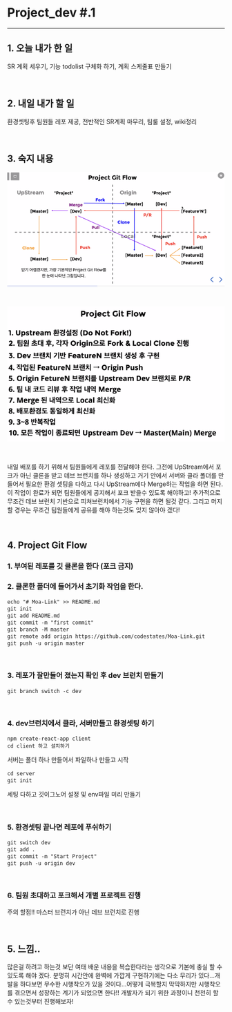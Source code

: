# Project_dev #.1

---

## 1. 오늘 내가 한 일

SR 계획 세우기, 기능 todolist 구체화 하기, 계획 스케줄표 만들기

<br />

## 2. 내일 내가 할 일

환경셋팅후 팀원들 레포 제공, 전반적인 SR계획 마무리, 팀룰 설정, wiki정리 


<br />

## 3. 숙지 내용

![](./img/git.png)

<br />

![](./img/flow.png)

<br />

내일 배포를 하기 위해서 팀원들에게 레포를 전달해야 한다. 그전에 UpStream에서 포크가 아닌 클론을 받고 데브 브런치를 하나 생성하고 거기 안에서 서버와 클라 폴더를 만들어서 필요한 환경 셋팅을 다하고 다시 UpStream에다 Merge하는 작업을 하면 된다. 이 작업이 완료가 되면 팀원들에게 공지해서 포크 받을수 있도록 해야하고! 추가적으로 무조건 데브 브런치 기반으로 피쳐브런치에서 기능 구현을 하면 될것 같다. 그리고 머지할 경우는 무조건 팀원들에게 공유를 해야 하는것도 잊지 않아야 겠다!

<br />

## 4. Project Git Flow

### 1. 부여된 레포를 깃 클론을 한다 (포크 금지)

### 2. 클론한 폴더에 들어가서 초기화 작업을 한다.

```
echo "# Moa-Link" >> README.md
git init
git add README.md
git commit -m "first commit"
git branch -M master
git remote add origin https://github.com/codestates/Moa-Link.git
git push -u origin master
```

<br />

### 3. 레포가 잘만들어 졌는지 확인 후 dev 브런치 만들기

```
git branch switch -c dev
```

<br />

### 4. dev브런치에서 클라, 서버만들고 환경셋팅 하기

```
npm create-react-app client
cd client 하고 설치하기
```

서버는 폴더 하나 만들어서 파일하나 만들고 시작

```
cd server
git init
```

세팅 다하고 깃이그노어 설정 및 env파일 미리 만들기

<br />

### 5. 환경셋팅 끝나면 레포에 푸쉬하기

```
git switch dev
git add .
git commit -m "Start Project"
git push -u origin dev
```

<br />

### 6. 팀원 초대하고 포크해서 개별 프로젝트 진행

주의 할점!! 마스터 브런치가 아닌 데브 브런치로 진행

<br />

## 5. 느낌..

많은걸 하려고 하는것 보단 여태 배운 내용을 복습한다라는 생각으로 기본에 충실 할 수 있도록 해야 겠다. 분명히 시간안에 완벽에 가깝게 구현하기에는 다소 무리가 있다...개발을 하다보면 무수한 시행착오가 있을 것이다...어떻게 극복할지 막막하지만 시행착오를 겪으면서 성장하는 계기가 되었으면 한다!! 개발자가 되기 위한 과정이니 천천히 할 수 있는것부터 진행해보자!